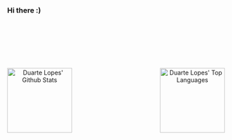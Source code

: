 ### Hi there :)

<hr style="height:30pt; visibility:hidden;" />

<hr style="height:30pt; visibility:hidden;" />

<div align = "center">
  
  <img alt="Duarte Lopes' Github Stats" align="left" height="150px" src="https://github-readme-stats.vercel.app/api?username=duartelopes19&show_icons=true&theme=noctis_minimus&include_all_commits=true&count_private=true&line_height=20" />
  
  <img alt="Duarte Lopes' Top Languages" align="right" height="150px" src="https://github-readme-stats.vercel.app/api/top-langs/?username=duartelopes19&langs_count=6&theme=noctis_minimus&layout=compact" />

</div>
